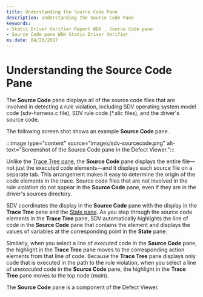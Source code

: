 ```yaml
---
title: Understanding the Source Code Pane
description: Understanding the Source Code Pane
keywords:
- Static Driver Verifier Report WDK , Source Code pane
- Source Code pane WDK Static Driver Verifier
ms.date: 04/20/2017
---
```


# Understanding the Source Code Pane

The **Source Code** pane displays all of the source code files that are involved in detecting a rule violation, including SDV operating system model code (sdv-harness.c file), SDV rule code (\*.slic files), and the driver's source code.

The following screen shot shows an example **Source Code** pane.

:::image type="content" source="images/sdv-sourcecode.png" alt-text="Screenshot of the Source Code pane in the Defect Viewer.":::

Unlike the [Trace Tree pane](trace-tree-pane.md), the **Source Code** pane displays the entire file—not just the executed code elements—and it displays each source file on a separate tab. This arrangement makes it easy to determine the origin of the code elements in the trace. Source code files that are not involved in the rule violation do not appear in the **Source Code** pane, even if they are in the driver's sources directory.

SDV coordinates the display in the **Source Code** pane with the display in the **Trace Tree** pane and the [State pane](state-pane.md). As you step through the source code elements in the **Trace Tree** pane, SDV automatically highlights the line of code in the **Source Code** pane that contains the element and displays the values of variables at the corresponding point in the **State** pane.

Similarly, when you select a line of *executed* code in the **Source Code** pane, the highlight in the **Trace Tree** pane moves to the corresponding action elements from that line of code. Because the **Trace Tree** pane displays only code that is executed in the path to the rule violation, when you select a line of *unexecuted* code in the **Source Code** pane, the highlight in the **Trace Tree** pane moves to the top node (*main*).

The **Source Code** pane is a component of the Defect Viewer.
